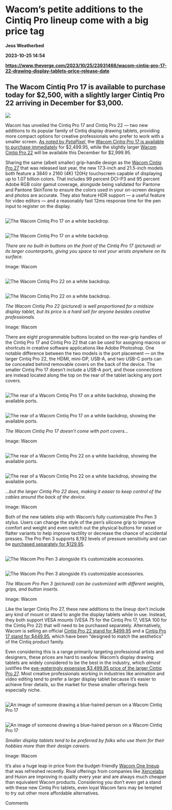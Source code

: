 # Wacom’s petite additions to the Cintiq Pro lineup come with a big price tag
**Jess Weatherbed**

**2023-10-25 14:54**

**https://www.theverge.com/2023/10/25/23931466/wacom-cintiq-pro-17-22-drawing-display-tablets-price-release-date**

The Wacom Cintiq Pro 17 is available to purchase today for $2,500, with a slightly larger Cintiq Pro 22 arriving in December for $3,000.
----------------------------------------------------------------------------------------------------------------------------------------

![](https://cdn.vox-cdn.com/thumbor/zIL3XP9HmgOSHEkotSSeH1K_oGQ=/0x0:1920x1300/1200x628/filters:focal(960x650:961x651)/cdn.vox-cdn.com/uploads/chorus_asset/file/25030294/Wacom_Cintiq_Pro_22_and_17_hed.jpg)

Wacom has unveiled the Cintiq Pro 17 and Cintiq Pro 22 — two new additions to its popular family of Cintiq display drawing tablets, providing more compact options for creative professionals who prefer to work with a smaller screen. [As noted by _PetaPixel_](https://petapixel.com/2023/10/23/wacom-adds-two-new-size-options-to-its-cintiq-pro-display-tablet-line/), the [Wacom Cintiq Pro 17 is available to purchase immediately](https://estore.wacom.com/en-us/wacom-cintiq-pro-17-dth172k0a.html) for $2,499.95, while the slightly larger [Wacom Cintiq Pro 22](https://estore.wacom.com/en-us/wacom-cintiq-pro-22-dth227k0a.html) will be available this December for $2,999.95.

Sharing the same (albeit smaller) grip-handle design as the [Wacom Cintiq Pro 27](https://www.theverge.com/2022/9/28/23374450/wacom-cintiq-pro-27-graphics-drawing-tablet-new-release-price-announcement) that was released last year, the new 17.3-inch and 21.5-inch models both feature a 3840 x 2160 (4K) 120Hz touchscreen capable of displaying up to 1.07 billion colors. That includes 99 percent DCI-P3 and 95 percent Adobe RGB color gamut coverage, alongside being validated for Pantone and Pantone SkinTone to ensure the colors used in your on-screen designs and photos are accurate. They also feature HDR support — a useful feature for video editors — and a reasonably fast 12ms response time for the pen input to register on the display.

![The Wacom Cintiq Pro 17 on a white backdrop.](data:image/gif;base64,R0lGODlhAQABAIAAAAAAAP///yH5BAEAAAAALAAAAAABAAEAAAIBRAA7)

![The Wacom Cintiq Pro 17 on a white backdrop.](https://duet-cdn.vox-cdn.com/thumbor/0x0:1920x1200/2400x1499/filters:focal(960x600:961x601):format(webp)/cdn.vox-cdn.com/uploads/chorus_asset/file/25030295/Wacom_Cintiq_Pro_17_display_tablet.jpg)

![The Wacom Cintiq Pro 17 on a white backdrop.](data:image/gif;base64,R0lGODlhAQABAIAAAAAAAP///yH5BAEAAAAALAAAAAABAAEAAAIBRAA7)

![The Wacom Cintiq Pro 17 on a white backdrop.](https://duet-cdn.vox-cdn.com/thumbor/0x0:1920x1200/2400x1499/filters:focal(960x600:961x601):format(webp)/cdn.vox-cdn.com/uploads/chorus_asset/file/25030295/Wacom_Cintiq_Pro_17_display_tablet.jpg)

_There are no built-in buttons on the front of the Cintiq Pro 17 (pictured) or its larger counterparts, giving you space to rest your wrists anywhere on its surface._

Image: Wacom

![The Wacom Cintiq Pro 22 on a white backdrop.](data:image/gif;base64,R0lGODlhAQABAIAAAAAAAP///yH5BAEAAAAALAAAAAABAAEAAAIBRAA7)

![The Wacom Cintiq Pro 22 on a white backdrop.](https://duet-cdn.vox-cdn.com/thumbor/0x0:1920x1200/2400x1499/filters:focal(960x600:961x601):format(webp)/cdn.vox-cdn.com/uploads/chorus_asset/file/25030296/Wacom_Cintiq_Pro_22_display_tablet.jpg)

![The Wacom Cintiq Pro 22 on a white backdrop.](data:image/gif;base64,R0lGODlhAQABAIAAAAAAAP///yH5BAEAAAAALAAAAAABAAEAAAIBRAA7)

![The Wacom Cintiq Pro 22 on a white backdrop.](https://duet-cdn.vox-cdn.com/thumbor/0x0:1920x1200/2400x1499/filters:focal(960x600:961x601):format(webp)/cdn.vox-cdn.com/uploads/chorus_asset/file/25030296/Wacom_Cintiq_Pro_22_display_tablet.jpg)

_The Wacom Cintiq Pro 22 (pictured) is well proportioned for a midsize display tablet, but its price is a hard sell for anyone besides creative professionals._

Image: Wacom

There are eight programmable buttons located on the rear-grip handles of the Cintiq Pro 17 and Cintiq Pro 22 that can be used for assigning macros or shortcuts in creative software applications like Adobe Photoshop. One notable difference between the two models is the port placement — on the larger Cintiq Pro 22, the HDMI, mini-DP, USB-A, and two USB-C ports can be concealed behind removable covers on the back of the device. The smaller Cintiq Pro 17 doesn’t include a USB-A port, and those connections are instead located along the top on the rear of the tablet lacking any port covers.

![The rear of a Wacom Cintiq Pro 17 on a white backdrop, showing the available ports.](data:image/gif;base64,R0lGODlhAQABAIAAAAAAAP///yH5BAEAAAAALAAAAAABAAEAAAIBRAA7)

![The rear of a Wacom Cintiq Pro 17 on a white backdrop, showing the available ports.](https://duet-cdn.vox-cdn.com/thumbor/0x0:1500x960/2400x1536/filters:focal(750x480:751x481):format(webp)/cdn.vox-cdn.com/uploads/chorus_asset/file/25030297/Wacom_Cintiq_Pro_17_display_tablet_rear.jpg)

![The rear of a Wacom Cintiq Pro 17 on a white backdrop, showing the available ports.](data:image/gif;base64,R0lGODlhAQABAIAAAAAAAP///yH5BAEAAAAALAAAAAABAAEAAAIBRAA7)

![The rear of a Wacom Cintiq Pro 17 on a white backdrop, showing the available ports.](https://duet-cdn.vox-cdn.com/thumbor/0x0:1500x960/2400x1536/filters:focal(750x480:751x481):format(webp)/cdn.vox-cdn.com/uploads/chorus_asset/file/25030297/Wacom_Cintiq_Pro_17_display_tablet_rear.jpg)

_The Wacom Cintiq Pro 17 doesn’t come with port covers..._

Image: Wacom

![The rear of a Wacom Cintiq Pro 22 on a white backdrop, showing the available ports.](data:image/gif;base64,R0lGODlhAQABAIAAAAAAAP///yH5BAEAAAAALAAAAAABAAEAAAIBRAA7)

![The rear of a Wacom Cintiq Pro 22 on a white backdrop, showing the available ports.](https://duet-cdn.vox-cdn.com/thumbor/0x0:1500x960/2400x1536/filters:focal(750x480:751x481):format(webp)/cdn.vox-cdn.com/uploads/chorus_asset/file/25030298/Wacom_Cintiq_Pro_22_display_tablet_rear.jpg)

![The rear of a Wacom Cintiq Pro 22 on a white backdrop, showing the available ports.](data:image/gif;base64,R0lGODlhAQABAIAAAAAAAP///yH5BAEAAAAALAAAAAABAAEAAAIBRAA7)

![The rear of a Wacom Cintiq Pro 22 on a white backdrop, showing the available ports.](https://duet-cdn.vox-cdn.com/thumbor/0x0:1500x960/2400x1536/filters:focal(750x480:751x481):format(webp)/cdn.vox-cdn.com/uploads/chorus_asset/file/25030298/Wacom_Cintiq_Pro_22_display_tablet_rear.jpg)

_...but the larger Cintiq Pro 22 does, making it easier to keep control of the cables around the back of the device._

Image: Wacom

Both of the new tablets ship with Wacom’s fully customizable Pro Pen 3 stylus. Users can change the style of the pen’s silicone grip to improve comfort and weight and even switch out the physical buttons for raised or flatter variants to help improve tactility or decrease the chance of accidental presses. The Pro Pen 3 supports 8,192 levels of pressure sensitivity and can be [purchased separately for $129.95](https://estore.wacom.com/en-us/wacom-pro-pen3-acp50000dz.html).

![The Wacom Pro Pen 3 alongside it’s customizable accessories.](data:image/gif;base64,R0lGODlhAQABAIAAAAAAAP///yH5BAEAAAAALAAAAAABAAEAAAIBRAA7)

![The Wacom Pro Pen 3 alongside it’s customizable accessories.](https://duet-cdn.vox-cdn.com/thumbor/0x0:1920x1200/2400x1500/filters:focal(960x600:961x601):format(webp)/cdn.vox-cdn.com/uploads/chorus_asset/file/25030299/Wacom_Pro_Pen_3.jpg)

![The Wacom Pro Pen 3 alongside it’s customizable accessories.](data:image/gif;base64,R0lGODlhAQABAIAAAAAAAP///yH5BAEAAAAALAAAAAABAAEAAAIBRAA7)

![The Wacom Pro Pen 3 alongside it’s customizable accessories.](https://duet-cdn.vox-cdn.com/thumbor/0x0:1920x1200/2400x1500/filters:focal(960x600:961x601):format(webp)/cdn.vox-cdn.com/uploads/chorus_asset/file/25030299/Wacom_Pro_Pen_3.jpg)

_The Wacom Pro Pen 3 (pictured) can be customized with different weights, grips, and button inserts._

Image: Wacom

Like the larger Cintiq Pro 27, these new additions to the lineup don’t include any kind of mount or stand to angle the display tablets while in use. Instead, they both support VESA mounts (VESA 75 for the Cintiq Pro 17, VESA 100 for the Cintiq Pro 22) that will need to be purchased separately. Alternatively, Wacom is selling an official [Cintiq Pro 22 stand for $499.95](https://estore.wacom.com/en-us/wacom-cintiq-pro-22-stand-ack64802kz.html) and a [Cintiq Pro 17 stand for $449.95](https://estore.wacom.com/en-us/wacom-cintiq-pro-17-stand-ack64803kz.html), which have been “designed to match the aesthetics” of the Cintiq product family.

Even considering this is a range primarily targeting professional artists and designers, these prices are hard to swallow. Wacom’s display drawing tablets are widely considered to be the best in the industry, which _almost_ justifies the [eye-wateringly expensive $3,499.95 price of the larger Cintiq Pro 27](https://estore.wacom.com/en-us/wacom-cintiq-pro-27-interactive-pen-display-dth271k0a.html). Most creative professionals working in industries like animation and video editing tend to prefer a larger display tablet because it’s easier to achieve finer details, so the market for these smaller offerings feels especially niche.

![An image of someone drawing a blue-haired person on a Wacom Cintiq Pro 17](data:image/gif;base64,R0lGODlhAQABAIAAAAAAAP///yH5BAEAAAAALAAAAAABAAEAAAIBRAA7)

![An image of someone drawing a blue-haired person on a Wacom Cintiq Pro 17](https://duet-cdn.vox-cdn.com/thumbor/0x0:1920x1280/2400x1600/filters:focal(960x640:961x641):format(webp)/cdn.vox-cdn.com/uploads/chorus_asset/file/25030300/Wacom_Cintiq_Pro_17_display_tablet_lifestyle.jpg)

![An image of someone drawing a blue-haired person on a Wacom Cintiq Pro 17](data:image/gif;base64,R0lGODlhAQABAIAAAAAAAP///yH5BAEAAAAALAAAAAABAAEAAAIBRAA7)

![An image of someone drawing a blue-haired person on a Wacom Cintiq Pro 17](https://duet-cdn.vox-cdn.com/thumbor/0x0:1920x1280/2400x1600/filters:focal(960x640:961x641):format(webp)/cdn.vox-cdn.com/uploads/chorus_asset/file/25030300/Wacom_Cintiq_Pro_17_display_tablet_lifestyle.jpg)

_Smaller display tablets tend to be preferred by folks who use them for their hobbies more than their design careers._

Image: Wacom

It’s also a huge leap in price from the budget-friendly [Wacom One lineup](https://www.theverge.com/2023/8/10/23825962/wacom-one-drawing-graphics-tablet-pen-display) that was refreshed recently. Rival offerings from companies like [Xencelabs](https://www.theverge.com/2023/3/24/23655214/xencelabs-pen-display-24-drawing-graphics-tablet-price-release-wacom) and Huion are improving in quality every year and are always much cheaper than equivalent Wacom products. Considering you don’t even get a stand with these new Cintiq Pro tablets, even loyal Wacom fans may be tempted to try out other more affordable alternatives.

Comments